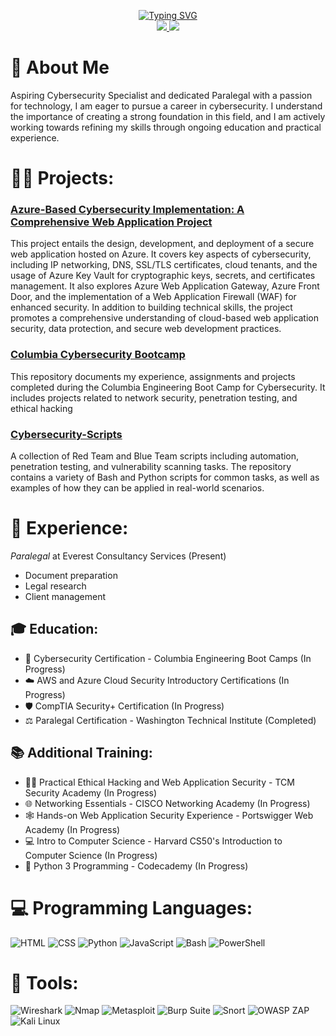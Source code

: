 <p align="center">
<a href="https://github.com/Lodoelama">
    <img src="https://readme-typing-svg.herokuapp.com?font=Courier+New&color=FF5733&size=25&center=true&vCenter=true&multiline=true&width=600&height=100&lines=Lodoe+Lama;Aspiring+Cybersecurity+Specialist;Paralegal+with+a+Passion+for+Tech" alt="Typing SVG" />
</a>



<br/>

<a href="https://www.linkedin.com/in/lodoelama/">
    <img src="https://img.shields.io/badge/-Linkedin-0077B5?style=for-the-badge&logo=linkedin&logoColor=white">
</a>
<a href="mailto:lodoelama@gmail.com">
    <img src="https://img.shields.io/badge/-Email-D14836?style=for-the-badge&logo=gmail&logoColor=white">
</a>

<br/> 

</p>

# 🚀 About Me

Aspiring Cybersecurity Specialist and dedicated Paralegal with a passion for technology, I am eager to pursue a career in cybersecurity. I understand the importance of creating a strong foundation in this field, and I am actively working towards refining my skills through ongoing education and practical experience.

# 🔨🔧 Projects:
### [Azure-Based Cybersecurity Implementation: A Comprehensive Web Application Project](https://docs.google.com/document/d/1qklMKLWs76grOR52ZKALG1JuaxDrgiEPSYVn6F6S_0M/edit)

This project entails the design, development, and deployment of a secure web application hosted on Azure. It covers key aspects of cybersecurity, including IP networking, DNS, SSL/TLS certificates, cloud tenants, and the usage of Azure Key Vault for cryptographic keys, secrets, and certificates management. It also explores Azure Web Application Gateway, Azure Front Door, and the implementation of a Web Application Firewall (WAF) for enhanced security. In addition to building technical skills, the project promotes a comprehensive understanding of cloud-based web application security, data protection, and secure web development practices.

### [Columbia Cybersecurity Bootcamp](https://github.com/lodoelama/Columbia-Cybersecurity-Bootcamp)

This repository documents my experience, assignments and projects completed during the Columbia Engineering Boot Camp for Cybersecurity. It includes projects related to network security, penetration testing, and ethical hacking

### [Cybersecurity-Scripts](https://github.com/lodoelama/cybersecurity-scripts)

A collection of Red Team and Blue Team scripts including automation, penetration testing, and vulnerability scanning tasks. The repository contains a variety of Bash and Python scripts for common tasks, as well as examples of how they can be applied in real-world scenarios.






# 💼 **Experience**:

*Paralegal* at Everest Consultancy Services (Present)
- Document preparation
- Legal research
- Client management

## 🎓 Education:

- 🏫 Cybersecurity Certification - Columbia Engineering Boot Camps (In Progress)
- ☁️ AWS and Azure Cloud Security Introductory Certifications (In Progress)
- 🛡️ CompTIA Security+ Certification (In Progress)
- ⚖️ Paralegal Certification - Washington Technical Institute (Completed)

## 📚 Additional Training:

- 👨‍💻 Practical Ethical Hacking and Web Application Security - TCM Security Academy (In Progress)
- 🌐 Networking Essentials - CISCO Networking Academy (In Progress)
- 🕸️ Hands-on Web Application Security Experience - Portswigger Web Academy (In Progress)
- 💻 Intro to Computer Science - Harvard CS50's Introduction to Computer Science (In Progress)
- 🐍 Python 3 Programming - Codecademy (In Progress)




# 💻 **Programming Languages**:

![HTML](https://img.shields.io/badge/-HTML-E34F26?style=for-the-badge&logo=html5&logoColor=white)
![CSS](https://img.shields.io/badge/-CSS-1572B6?style=for-the-badge&logo=css3&logoColor=white)
![Python](https://img.shields.io/badge/-Python-3776AB?style=for-the-badge&logo=python&logoColor=white)
![JavaScript](https://img.shields.io/badge/-JavaScript-F7DF1E?style=for-the-badge&logo=javascript&logoColor=black)
![Bash](https://img.shields.io/badge/-Bash-4EAA25?style=for-the-badge&logo=gnu-bash&logoColor=white)
![PowerShell](https://img.shields.io/badge/-PowerShell-5391FE?style=for-the-badge&logo=powershell&logoColor=white)

# 🧰 **Tools**:

![Wireshark](https://img.shields.io/badge/-Wireshark-1679A7?style=for-the-badge&logo=wireshark&logoColor=white)
![Nmap](https://img.shields.io/badge/-Nmap-0779A7?style=for-the-badge&logo=nmap&logoColor=white)
![Metasploit](https://img.shields.io/badge/-Metasploit-EE3333?style=for-the-badge&logo=appveyor&logoColor=white)
![Burp Suite](https://img.shields.io/badge/-BurpSuite-FF6400?style=for-the-badge&logo=burpsuite&logoColor=white)
![Snort](https://img.shields.io/badge/-Snort-F0E68C?style=for-the-badge&logo=appveyor&logoColor=black)
![OWASP ZAP](https://img.shields.io/badge/-OWASPZAP-228B22?style=for-the-badge&logo=appveyor&logoColor=white)
![Kali Linux](https://img.shields.io/badge/-KaliLinux-557C94?style=for-the-badge&logo=kalilinux&logoColor=white)

